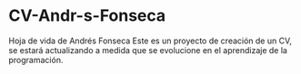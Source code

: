 # CV-Andr-s-Fonseca
Hoja de vida de Andrés Fonseca
Este es un proyecto de creación de un CV, se estará actualizando a medida que se evolucione en el aprendizaje de la programación.
